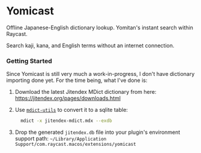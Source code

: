 # Yomicast

Offline Japanese-English dictionary lookup. Yomitan's instant search within Raycast.

Search kaji, kana, and English terms without an internet connection.

### Getting Started

Since Yomicast is still very much a work-in-progress, I don't have dictionary importing done yet. For the time being, what I've done is:

1. Download the latest Jitendex MDict dictionary from here: https://jitendex.org/pages/downloads.html
2. Use [`mdict-utils`](https://github.com/liuyug/mdict-utils) to convert it to a sqlite table:

   ```sh
     mdict -x jitendex-mdict.mdx --exdb
   ```

3. Drop the generated `jitendex.db` file into your plugin's environment support path: `~/Library/Application Support/com.raycast.macos/extensions/yomicast`
